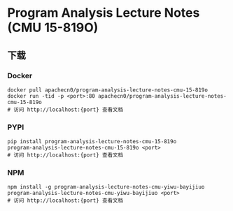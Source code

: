 # Program Analysis Lecture Notes (CMU 15-819O)

## 下载

### Docker

```
docker pull apachecn0/program-analysis-lecture-notes-cmu-15-819o
docker run -tid -p <port>:80 apachecn0/program-analysis-lecture-notes-cmu-15-819o
# 访问 http://localhost:{port} 查看文档
```

### PYPI

```
pip install program-analysis-lecture-notes-cmu-15-819o
program-analysis-lecture-notes-cmu-15-819o <port>
# 访问 http://localhost:{port} 查看文档
```

### NPM

```
npm install -g program-analysis-lecture-notes-cmu-yiwu-bayijiuo
program-analysis-lecture-notes-cmu-yiwu-bayijiuo <port>
# 访问 http://localhost:{port} 查看文档
```